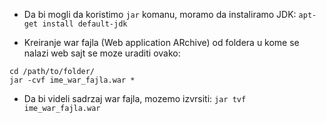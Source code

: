 * Da bi mogli da koristimo `jar` komanu, moramo da instaliramo JDK:
`apt-get install default-jdk`

* Kreiranje war fajla (Web application ARchive) od foldera u kome se nalazi web sajt  se moze uraditi ovako:
```
cd /path/to/folder/
jar -cvf ime_war_fajla.war *
```
* Da bi videli sadrzaj war fajla, mozemo izvrsiti:
`jar tvf ime_war_fajla.war`
